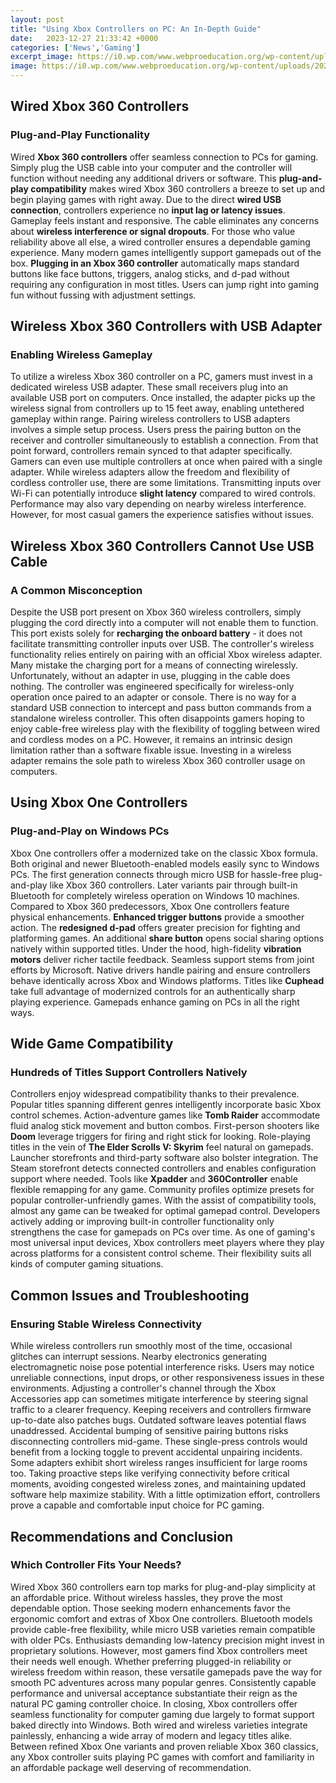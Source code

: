 ```yaml
---
layout: post
title: "Using Xbox Controllers on PC: An In-Depth Guide"
date:   2023-12-27 21:33:42 +0000
categories: ['News','Gaming']
excerpt_image: https://i0.wp.com/www.webproeducation.org/wp-content/uploads/2020/01/how-to-connect-xbox-one-controller-to-pc.png?w=960&amp;ssl=1
image: https://i0.wp.com/www.webproeducation.org/wp-content/uploads/2020/01/how-to-connect-xbox-one-controller-to-pc.png?w=960&amp;ssl=1
---
```


##  Wired Xbox 360 Controllers
### Plug-and-Play Functionality
Wired **Xbox 360 controllers** offer seamless connection to PCs for gaming. Simply plug the USB cable into your computer and the controller will function without needing any additional drivers or software. This **plug-and-play compatibility** makes wired Xbox 360 controllers a breeze to set up and begin playing games with right away. 
Due to the direct **wired USB connection**, controllers experience no **input lag or latency issues**. Gameplay feels instant and responsive. The cable eliminates any concerns about **wireless interference or signal dropouts**. For those who value reliability above all else, a wired controller ensures a dependable gaming experience. 
Many modern games intelligently support gamepads out of the box. **Plugging in an Xbox 360 controller** automatically maps standard buttons like face buttons, triggers, analog sticks, and d-pad without requiring any configuration in most titles. Users can jump right into gaming fun without fussing with adjustment settings.
##  Wireless Xbox 360 Controllers with USB Adapter  
### Enabling Wireless Gameplay 
To utilize a wireless Xbox 360 controller on a PC, gamers must invest in a dedicated wireless USB adapter. These small receivers plug into an available USB port on computers. Once installed, the adapter picks up the wireless signal from controllers up to 15 feet away, enabling untethered gameplay within range. 
Pairing wireless controllers to USB adapters involves a simple setup process. Users press the pairing button on the receiver and controller simultaneously to establish a connection. From that point forward, controllers remain synced to that adapter specifically. Gamers can even use multiple controllers at once when paired with a single adapter.
While wireless adapters allow the freedom and flexibility of cordless controller use, there are some limitations. Transmitting inputs over Wi-Fi can potentially introduce **slight latency** compared to wired controls. Performance may also vary depending on nearby wireless interference. However, for most casual gamers the experience satisfies without issues.
##  Wireless Xbox 360 Controllers Cannot Use USB Cable  
### A Common Misconception 
Despite the USB port present on Xbox 360 wireless controllers, simply plugging the cord directly into a computer will not enable them to function. This port exists solely for **recharging the onboard battery** - it does not facilitate transmitting controller inputs over USB. The controller's wireless functionality relies entirely on pairing with an official Xbox wireless adapter.
Many mistake the charging port for a means of connecting wirelessly. Unfortunately, without an adapter in use, plugging in the cable does nothing. The controller was engineered specifically for wireless-only operation once paired to an adapter or console. There is no way for a standard USB connection to intercept and pass button commands from a standalone wireless controller.
This often disappoints gamers hoping to enjoy cable-free wireless play with the flexibility of toggling between wired and cordless modes on a PC. However, it remains an intrinsic design limitation rather than a software fixable issue. Investing in a wireless adapter remains the sole path to wireless Xbox 360 controller usage on computers.
##  Using Xbox One Controllers  
### Plug-and-Play on Windows PCs
Xbox One controllers offer a modernized take on the classic Xbox formula. Both original and newer Bluetooth-enabled models easily sync to Windows PCs. The first generation connects through micro USB for hassle-free plug-and-play like Xbox 360 controllers. Later variants pair through built-in Bluetooth for completely wireless operation on Windows 10 machines.
Compared to Xbox 360 predecessors, Xbox One controllers feature physical enhancements. **Enhanced trigger buttons** provide a smoother action. The **redesigned d-pad** offers greater precision for fighting and platforming games. An additional **share button** opens social sharing options natively within supported titles. Under the hood, high-fidelity **vibration motors** deliver richer tactile feedback.
Seamless support stems from joint efforts by Microsoft. Native drivers handle pairing and ensure controllers behave identically across Xbox and Windows platforms. Titles like **Cuphead** take full advantage of modernized controls for an authentically sharp playing experience. Gamepads enhance gaming on PCs in all the right ways.
##  Wide Game Compatibility
### Hundreds of Titles Support Controllers Natively  
Controllers enjoy widespread compatibility thanks to their prevalence. Popular titles spanning different genres intelligently incorporate basic Xbox control schemes. Action-adventure games like **Tomb Raider** accommodate fluid analog stick movement and button combos. First-person shooters like **Doom** leverage triggers for firing and right stick for looking. Role-playing titles in the vein of **The Elder Scrolls V: Skyrim** feel natural on gamepads.
Launcher storefronts and third-party software also bolster integration. The Steam storefront detects connected controllers and enables configuration support where needed. Tools like **Xpadder** and **360Controller** enable flexible remapping for any game. Community profiles optimize presets for popular controller-unfriendly games. With the assist of compatibility tools, almost any game can be tweaked for optimal gamepad control. 
Developers actively adding or improving built-in controller functionality only strengthens the case for gamepads on PCs over time. As one of gaming's most universal input devices, Xbox controllers meet players where they play across platforms for a consistent control scheme. Their flexibility suits all kinds of computer gaming situations.
##  Common Issues and Troubleshooting 
### Ensuring Stable Wireless Connectivity
While wireless controllers run smoothly most of the time, occasional glitches can interrupt sessions. Nearby electronics generating electromagnetic noise pose potential interference risks. Users may notice unreliable connections, input drops, or other responsiveness issues in these environments. 
Adjusting a controller's channel through the Xbox Accessories app can sometimes mitigate interference by steering signal traffic to a clearer frequency. Keeping receivers and controllers firmware up-to-date also patches bugs. Outdated software leaves potential flaws unaddressed.
Accidental bumping of sensitive pairing buttons risks disconnecting controllers mid-game. These single-press controls would benefit from a locking toggle to prevent accidental unpairing incidents. Some adapters exhibit short wireless ranges insufficient for large rooms too. 
Taking proactive steps like verifying connectivity before critical moments, avoiding congested wireless zones, and maintaining updated software help maximize stability. With a little optimization effort, controllers prove a capable and comfortable input choice for PC gaming.
##  Recommendations and Conclusion
### Which Controller Fits Your Needs?
Wired Xbox 360 controllers earn top marks for plug-and-play simplicity at an affordable price. Without wireless hassles, they prove the most dependable option. Those seeking modern enhancements favor the ergonomic comfort and extras of Xbox One controllers. Bluetooth models provide cable-free flexibility, while micro USB varieties remain compatible with older PCs.
Enthusiasts demanding low-latency precision might invest in proprietary solutions. However, most gamers find Xbox controllers meet their needs well enough. Whether preferring plugged-in reliability or wireless freedom within reason, these versatile gamepads pave the way for smooth PC adventures across many popular genres. Consistently capable performance and universal acceptance substantiate their reign as the natural PC gaming controller choice.
In closing, Xbox controllers offer seamless functionality for computer gaming due largely to format support baked directly into Windows. Both wired and wireless varieties integrate painlessly, enhancing a wide array of modern and legacy titles alike. Between refined Xbox One variants and proven reliable Xbox 360 classics, any Xbox controller suits playing PC games with comfort and familiarity in an affordable package well deserving of recommendation.